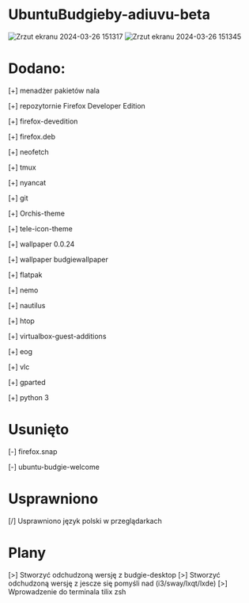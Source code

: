 # UbuntuBudgieby-adiuvu-beta
![Zrzut ekranu 2024-03-26 151317](https://github.com/Adi-uvu/UbuntuBudgieby-adiuvu/assets/102376281/a9464135-46a3-46e8-b309-ba829765e2fb)
![Zrzut ekranu 2024-03-26 151345](https://github.com/Adi-uvu/UbuntuBudgieby-adiuvu/assets/102376281/e34b6518-3e76-4d41-944d-48356cffe64f)

# Dodano:

[+] menadżer pakietów nala

[+] repozytornie Firefox Developer Edition

[+] firefox-devedition

[+] firefox.deb

[+] neofetch

[+] tmux

[+] nyancat

[+] git

[+] Orchis-theme

[+] tele-icon-theme

[+] wallpaper 0.0.24

[+] wallpaper budgiewallpaper

[+] flatpak

[+] nemo

[+] nautilus

[+] htop

[+] virtualbox-guest-additions

[+] eog

[+] vlc

[+] gparted

[+] python 3

# Usunięto

[-] firefox.snap

[-] ubuntu-budgie-welcome

# Usprawniono
[/] Usprawniono język polski w przeglądarkach


# Plany
[>] Stworzyć odchudzoną wersję z budgie-desktop
[>] Stworzyć odchudzoną wersję z jescze się pomyśli nad (i3/sway/lxqt/lxde)
[>] Wprowadzenie do terminala tilix zsh
